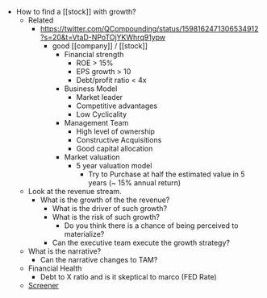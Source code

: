 - How to find a [[stock]] with growth?
    - Related 
        - https://twitter.com/QCompounding/status/1598162471306534912?s=20&t=VtaD-NPoTOjYKWhrq91ypw
            - good [[company]] / [[stock]]
                - Financial strength
                    - ROE > 15%
                    - EPS growth > 10
                    - Debt/profit ratio < 4x
                - Business Model
                    - Market leader
                    - Competitive advantages
                    - Low Cyclicality
                - Management Team
                    - High level of ownership
                    - Constructive Acquisitions
                    - Good capital allocation
                - Market valuation
                    - 5 year valuation model
                        - Try to Purchase at half the estimated value in 5 years (~ 15% annual return)
    - Look at the revenue stream.
        - What is the growth of the the revenue?
            - What is the driver of such growth?
            - What is the risk of such growth?
                - Do you think there is a chance of being perceived to materialize?
            - Can the executive team execute the growth strategy?
    - What is the narrative?
        - Can the narrative changes to TAM?
    - Financial Health
        - Debt to X ratio and is it skeptical to marco (FED Rate)
    - [Screener](https://yhoo.it/3KDKBTi)
